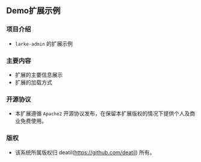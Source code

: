 ## Demo扩展示例


### 项目介绍

*  `larke-admin` 的扩展示例


### 主要内容

*  扩展的主要信息展示
*  扩展的加载方式


### 开源协议

*  本扩展遵循 `Apache2` 开源协议发布，在保留本扩展版权的情况下提供个人及商业免费使用。  


### 版权

*  该系统所属版权归 deatil(https://github.com/deatil) 所有。
